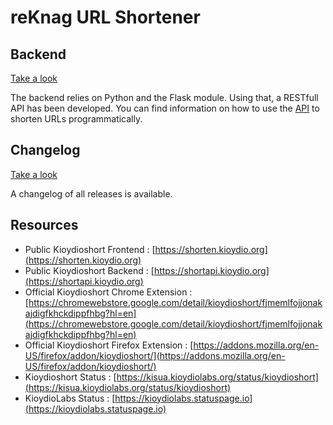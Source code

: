 # reKnag URL Shortener

## Backend

[Take a look](Backend.md)

The backend relies on Python and the Flask module. Using that, a RESTfull API has been developed.
You can find information on how to use the [API](API-Documentation.md) to shorten URLs programmatically.

## Changelog

[Take a look](Changelog.md)

A changelog of all releases is available.

## Resources
- Public Kioydioshort Frontend : [https://shorten.kioydio.org](https://shorten.kioydio.org)
- Public Kioydioshort Backend : [https://shortapi.kioydio.org](https://shortapi.kioydio.org)
- Official Kioydioshort Chrome Extension : [https://chromewebstore.google.com/detail/kioydioshort/fjmemlfojjonakajdigfkhckdippfhbg?hl=en](https://chromewebstore.google.com/detail/kioydioshort/fjmemlfojjonakajdigfkhckdippfhbg?hl=en)
- Official Kioydioshort Firefox Extension : [https://addons.mozilla.org/en-US/firefox/addon/kioydioshort/](https://addons.mozilla.org/en-US/firefox/addon/kioydioshort/)
- Kioydioshort Status : [https://kisua.kioydiolabs.org/status/kioydioshort](https://kisua.kioydiolabs.org/status/kioydioshort)
- KioydioLabs Status : [https://kioydiolabs.statuspage.io](https://kioydiolabs.statuspage.io)